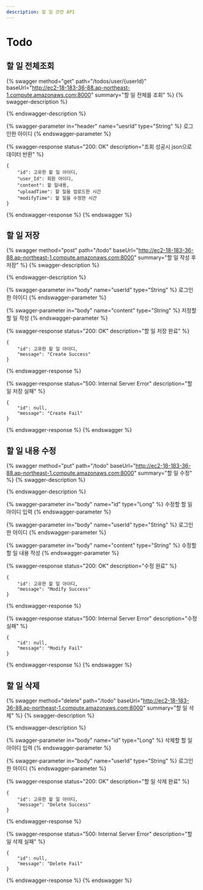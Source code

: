 ```yaml
---
description: 할 일 관련 API
---
```


# Todo

## 할 일 전체조회

{% swagger method="get" path="/todos/user/{userId}" baseUrl="http://ec2-18-183-36-88.ap-northeast-1.compute.amazonaws.com:8000" summary="할 일 전체를 조회" %}
{% swagger-description %}

{% endswagger-description %}

{% swagger-parameter in="header" name="uesrId" type="String" %}
로그인한 아이디
{% endswagger-parameter %}

{% swagger-response status="200: OK" description="조회 성공시 json으로 데이터 반환" %}
```
{
    "id": 고유한 할 일 아이디,
    "user_Id": 회원 아이디,
    "content": 할 일내용,
    "uploadTime": 할 일을 업로드한 시간
    "modifyTime": 할 일을 수정한 시간
}
```
{% endswagger-response %}
{% endswagger %}





## 할 일 저장

{% swagger method="post" path="/todo" baseUrl="http://ec2-18-183-36-88.ap-northeast-1.compute.amazonaws.com:8000" summary="할 일 작성 후 저장" %}
{% swagger-description %}

{% endswagger-description %}

{% swagger-parameter in="body" name="userId" type="String" %}
로그인한 아이디
{% endswagger-parameter %}

{% swagger-parameter in="body" name="content" type="String" %}
저정할 할 일 작성
{% endswagger-parameter %}

{% swagger-response status="200: OK" description="할 일 저장 완료" %}
```
{
    "id": 고유한 할 일 아이디,
    "message": "Create Success"
}
```
{% endswagger-response %}

{% swagger-response status="500: Internal Server Error" description="할 일 저장 실패" %}
```
{
    "id": null,
    "message": "Create Fail"
}
```
{% endswagger-response %}
{% endswagger %}





## 할 일 내용 수정

{% swagger method="put" path="/todo" baseUrl="http://ec2-18-183-36-88.ap-northeast-1.compute.amazonaws.com:8000" summary="할 일 수정" %}
{% swagger-description %}

{% endswagger-description %}

{% swagger-parameter in="body" name="id" type="Long" %}
수정할 할 일 아이디 입력
{% endswagger-parameter %}

{% swagger-parameter in="body" name="userId" type="String" %}
로그인한 아이디
{% endswagger-parameter %}

{% swagger-parameter in="body" name="content" type="String" %}
수정할 할 일 내용 작성
{% endswagger-parameter %}

{% swagger-response status="200: OK" description="수정 완료" %}
```
{
    "id": 고유한 할 일 아이디,
    "message": "Modify Success"
}
```
{% endswagger-response %}

{% swagger-response status="500: Internal Server Error" description="수정 실패" %}
```
{
    "id": null,
    "message": "Modify Fail"
}
```
{% endswagger-response %}
{% endswagger %}





## 할 일 삭제

{% swagger method="delete" path="/todo" baseUrl="http://ec2-18-183-36-88.ap-northeast-1.compute.amazonaws.com:8000" summary="할 일 삭제" %}
{% swagger-description %}

{% endswagger-description %}

{% swagger-parameter in="body" name="id" type="Long" %}
삭제할 할 일 아이디 입력
{% endswagger-parameter %}

{% swagger-parameter in="body" name="userId" type="String" %}
로그인한 아이디
{% endswagger-parameter %}

{% swagger-response status="200: OK" description="할 일 삭제 완료" %}
```
{
    "id": 고유한 할 일 아이디,
    "message": "Delete Success"
}
```
{% endswagger-response %}

{% swagger-response status="500: Internal Server Error" description="할 일 삭제 실패" %}
```
{
    "id": null,
    "message": "Delete Fail"
}
```
{% endswagger-response %}
{% endswagger %}







